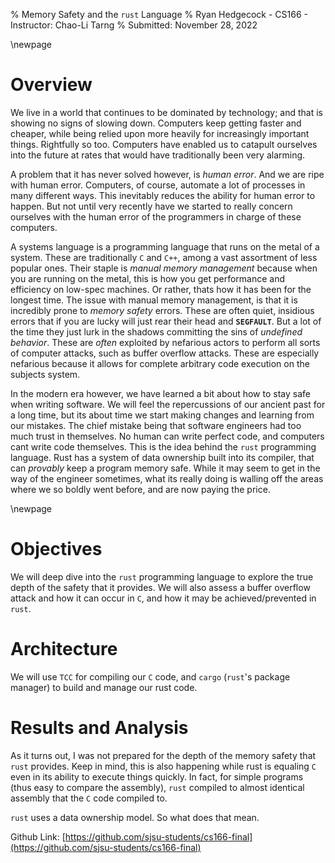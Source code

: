 % Memory Safety and the `rust` Language
% Ryan Hedgecock - CS166 - Instructor: Chao-Li Tarng
% Submitted: November 28, 2022

\newpage

# Overview
We live in a world that continues to be dominated by technology; and that is showing no signs of slowing down. Computers keep getting faster and cheaper, while being relied upon more heavily for increasingly important things. Rightfully so too. Computers have enabled us to catapult ourselves into the future at rates that would have traditionally been very alarming.

A problem that it has never solved however, is *human error*. And we are ripe with human error. Computers, of course, automate a lot of processes in many different ways. This inevitably reduces the ability for human error to happen. But not until very recently have we started to really concern ourselves with the human error of the programmers in charge of these computers.

A systems language is a programming language that runs on the metal of a system. These are traditionally `C` and `C++`, among a vast assortment of less popular ones. Their staple is *manual memory management* because when you are running on the metal, this is how you get performance and efficiency on low-spec machines. Or rather, thats how it has been for the longest time. The issue with manual memory management, is that it is incredibly prone to *memory safety* errors. These are often quiet, insidious errors that if you are lucky will just rear their head and **`SEGFAULT`**. But a lot of the time they just lurk in the shadows committing the sins of *undefined behavior*. These are *often* exploited by nefarious actors to perform all sorts of computer attacks, such as buffer overflow attacks. These are especially nefarious because it allows for complete arbitrary code execution on the subjects system.

In the modern era however, we have learned a bit about how to stay safe when writing software. We will feel the repercussions of our ancient past for a long time, but its about time we start making changes and learning from our mistakes. The chief mistake being that software engineers had too much trust in themselves. No human can write perfect code, and computers cant write code themselves. This is the idea behind the `rust` programming language. Rust has a system of data ownership built into its compiler, that can *provably* keep a program memory safe. While it may seem to get in the way of the engineer sometimes, what its really doing is walling off the areas where we so boldly went before, and are now paying the price.

\newpage

# Objectives

We will deep dive into the `rust` programming language to explore the true depth of the safety that it provides. We will also assess a buffer overflow attack and how it can occur in `C`, and how it may be achieved/prevented in `rust`.

# Architecture

We will use `TCC` for compiling our `C` code, and `cargo` (`rust`'s package manager) to build and manage our rust code.

# Results and Analysis

As it turns out, I was not prepared for the depth of the memory safety that `rust` provides. Keep in mind, this is also happening while rust is equaling `C` even in its ability to execute things quickly. In fact, for simple programs (thus easy to compare the assembly), `rust` compiled to almost identical assembly that the `C` code compiled to.

`rust` uses a data ownership model. So what does that mean. 

Github Link: [https://github.com/sjsu-students/cs166-final](https://github.com/sjsu-students/cs166-final)
